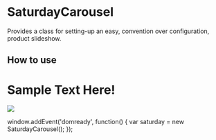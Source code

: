 SaturdayCarousel
===========

Provides a class for setting-up an easy, convention over configuration, product slideshow.

How to use
----------
<div id="showcase">
	<div id="head_gallery">
	<!-- gallery items -->
		<div class="gallery_item">
			<h1>Sample Text Here!</h1>
		</div>
		<div class="gallery_item">
			<a href="http://panaghia.it" title="mootools category">
			<img src="http://panaghia.it/showcase/mootools_showcase.png" />
			</a>
		</div>
	</div>
	<!-- switch controls --> 
	<div id="control">
		<span class="control_point control_active" item="1">
		</span>
	   	<span class="control_point" item = "2">
	   	</span>
	</div>
</div>

window.addEvent('domready', function()
{
   var saturday = new SaturdayCarousel(); 
});